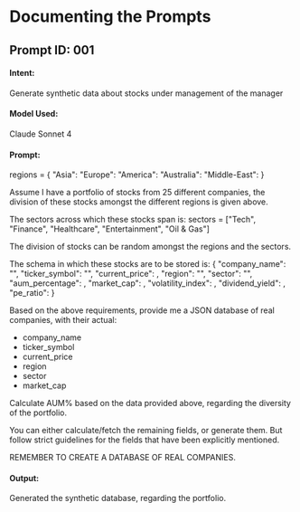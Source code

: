 # Documenting the Prompts
## Prompt ID: 001
#### Intent: 
Generate synthetic data about stocks under management of the manager
#### Model Used: 
Claude Sonnet 4
#### Prompt:
regions = {
    "Asia": 
    "Europe": 
    "America": 
    "Australia": 
    "Middle-East": 
}

Assume I have a portfolio of stocks from 25 different companies, the division of these stocks amongst the different regions is given above.

The sectors across which these stocks span is:
sectors = ["Tech", "Finance", "Healthcare", "Entertainment", "Oil & Gas"]

The division of stocks can be random amongst the regions and the sectors.

The schema in which these stocks are to be stored is:
{
    "company_name": "",
    "ticker_symbol": "",
    "current_price": ,
    "region": "",
    "sector": "",
    "aum_percentage": ,
    "market_cap": ,
    "volatility_index": ,
    "dividend_yield": ,
    "pe_ratio": 
}

Based on the above requirements, provide me a JSON database of real companies, with their actual:
- company_name
- ticker_symbol  
- current_price
- region
- sector
- market_cap

Calculate AUM% based on the data provided above, regarding the diversity of the portfolio.

You can either calculate/fetch the remaining fields, or generate them. But follow strict guidelines for the fields that have been explicitly mentioned.

REMEMBER TO CREATE A DATABASE OF REAL COMPANIES.

#### Output:
 Generated the synthetic database, regarding the portfolio.
